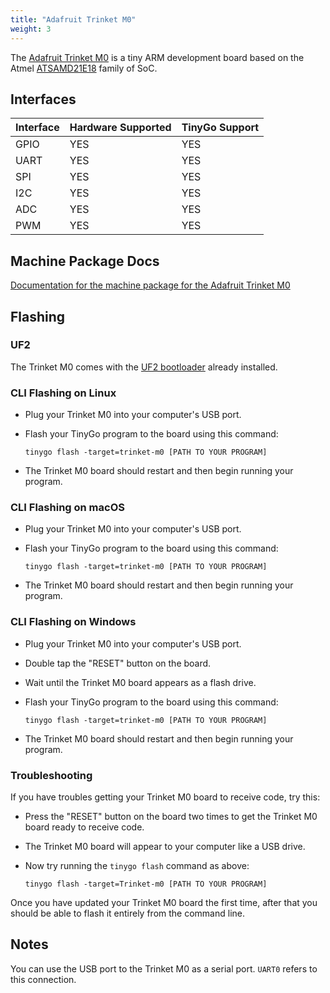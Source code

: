 ```yaml
---
title: "Adafruit Trinket M0"
weight: 3
---
```


The [Adafruit Trinket M0](https://www.adafruit.com/product/3500) is a tiny ARM development board based on the Atmel [ATSAMD21E18](https://www.microchip.com/wwwproducts/en/ATSAMD21E18) family of SoC.

## Interfaces

| Interface | Hardware Supported | TinyGo Support |
| --------- | ------------- | ----- |
| GPIO      | YES | YES |
| UART      | YES | YES |
| SPI      | YES | YES |
| I2C      | YES | YES |
| ADC      | YES | YES |
| PWM      | YES | YES |

## Machine Package Docs

[Documentation for the machine package for the Adafruit Trinket M0](../machine/trinket-m0)

## Flashing

### UF2

The Trinket M0 comes with the [UF2 bootloader](https://github.com/Microsoft/uf2) already installed.

### CLI Flashing on Linux

- Plug your Trinket M0 into your computer's USB port.
- Flash your TinyGo program to the board using this command:

    ```shell
    tinygo flash -target=trinket-m0 [PATH TO YOUR PROGRAM]
    ```

- The Trinket M0 board should restart and then begin running your program.

### CLI Flashing on macOS

- Plug your Trinket M0 into your computer's USB port.
- Flash your TinyGo program to the board using this command:

    ```shell
    tinygo flash -target=trinket-m0 [PATH TO YOUR PROGRAM]
    ```

- The Trinket M0 board should restart and then begin running your program.

### CLI Flashing on Windows

- Plug your Trinket M0 into your computer's USB port.
- Double tap the "RESET" button on the board.
- Wait until the Trinket M0 board appears as a flash drive.
- Flash your TinyGo program to the board using this command:

    ```shell
    tinygo flash -target=trinket-m0 [PATH TO YOUR PROGRAM]
    ```

- The Trinket M0 board should restart and then begin running your program.

### Troubleshooting

If you have troubles getting your Trinket M0 board to receive code, try this:

- Press the "RESET" button on the board two times to get the Trinket M0 board ready to receive code.
- The Trinket M0 board will appear to your computer like a USB drive.
- Now try running the `tinygo flash` command as above:

    ```shell
    tinygo flash -target=Trinket-m0 [PATH TO YOUR PROGRAM]
    ```

Once you have updated your Trinket M0 board the first time, after that you should be able to flash it entirely from the command line.

## Notes

You can use the USB port to the Trinket M0 as a serial port. `UART0` refers to this connection.
